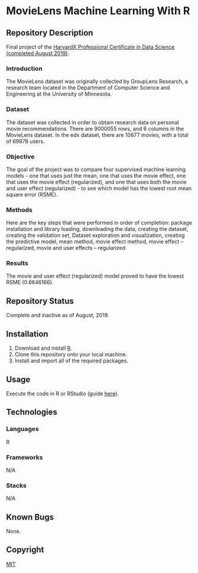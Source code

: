# MovieLens Machine Learning With R

## Repository Description

Final project of the [HarvardX Professional Certificate in Data Science (completed August 2019)](https://credentials.edx.org/credentials/85a07f51c8ff4172ae9b31ada7f859c5/).

### Introduction
The MovieLens dataset was originally collected by GroupLens Research, a research team located in the Department of Computer Science and Engineering at the University of Minnesota. 

### Dataset
The dataset was collected in order to obtain research data on personal movie recommendations. There are 9000055 rows, and 6 columns in the MovieLens dataset. In the edx dataset, there are 10677 movies, with a total of 69878 users. 

### Objective
The goal of the project was to compare four supervised machine learning models - one that uses just the mean, one that uses the movie effect, one that uses the movie effect (regularized), and one that uses both the movie and user effect (regularized) - to see which model has the lowest root mean square error (RSME).

### Methods
Here are the key steps that were performed in order of completion: package installation and library loading, downloading the data, creating the dataset, creating the validation set, Dataset exploration and visualization, creating the predictive model, mean method, movie effect method, movie effect – regularized, movie and user effects – regularized

### Results
The movie and user effect (regularized) model proved to have the lowest RSME (0.8646166).

## Repository Status
Complete and inactive as of August, 2019.

## Installation
1. Download and install [R](https://www.r-project.org/).
2. Clone this repository onto your local machine.
3. Install and import all of the required packages.

## Usage
Execute the code in R or RStudio (guide [here](https://support.rstudio.com/hc/en-us/articles/200484448-Editing-and-Executing-Code)).

## Technologies

### Languages
R

### Frameworks
N/A

### Stacks 
N/A

## Known Bugs
None.

## Copyright
[MIT](https://choosealicense.com/licenses/mit/)
